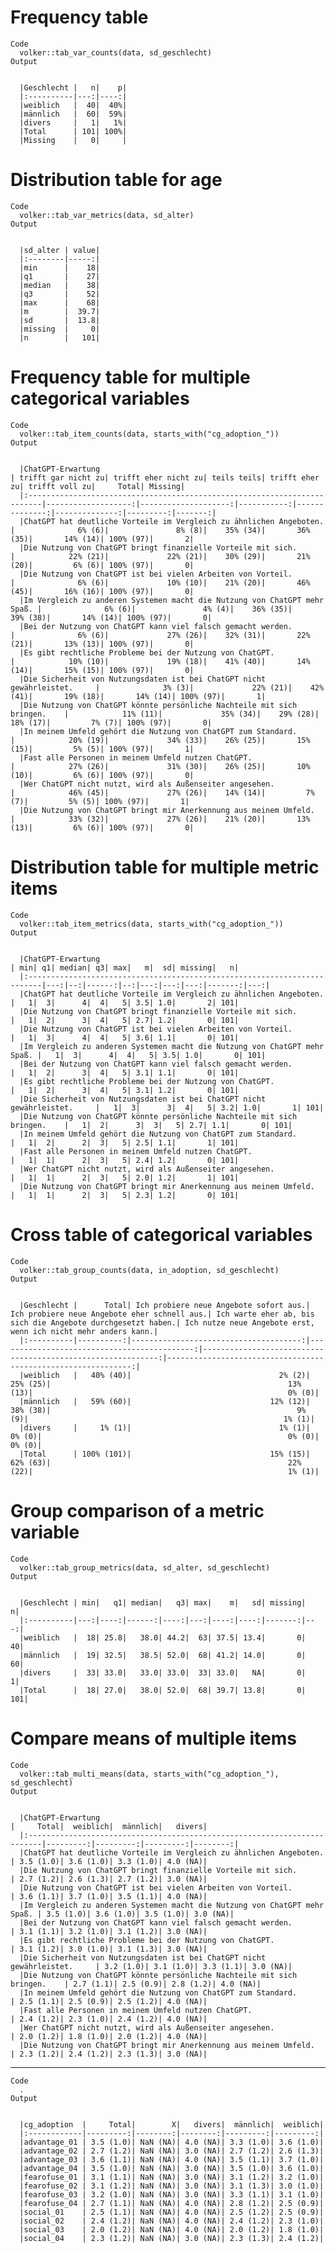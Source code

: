 # Frequency table

    Code
      volker::tab_var_counts(data, sd_geschlecht)
    Output
      
      
      |Geschlecht |   n|    p|
      |:----------|---:|----:|
      |weiblich   |  40|  40%|
      |männlich   |  60|  59%|
      |divers     |   1|   1%|
      |Total      | 101| 100%|
      |Missing    |   0|     |

# Distribution table for age

    Code
      volker::tab_var_metrics(data, sd_alter)
    Output
      
      
      |sd_alter | value|
      |:--------|-----:|
      |min      |    18|
      |q1       |    27|
      |median   |    38|
      |q3       |    52|
      |max      |    68|
      |m        |  39.7|
      |sd       |  13.8|
      |missing  |     0|
      |n        |   101|

# Frequency table for multiple categorical variables

    Code
      volker::tab_item_counts(data, starts_with("cg_adoption_"))
    Output
      
      
      |ChatGPT-Erwartung                                                         | trifft gar nicht zu| trifft eher nicht zu| teils teils| trifft eher zu| trifft voll zu|     Total| Missing|
      |:-------------------------------------------------------------------------|-------------------:|--------------------:|-----------:|--------------:|--------------:|---------:|-------:|
      |ChatGPT hat deutliche Vorteile im Vergleich zu ähnlichen Angeboten.       |              6% (6)|               8% (8)|    35% (34)|       36% (35)|       14% (14)| 100% (97)|       2|
      |Die Nutzung von ChatGPT bringt finanzielle Vorteile mit sich.             |            22% (21)|             22% (21)|    30% (29)|       21% (20)|         6% (6)| 100% (97)|       0|
      |Die Nutzung von ChatGPT ist bei vielen Arbeiten von Vorteil.              |              6% (6)|             10% (10)|    21% (20)|       46% (45)|       16% (16)| 100% (97)|       0|
      |Im Vergleich zu anderen Systemen macht die Nutzung von ChatGPT mehr Spaß. |              6% (6)|               4% (4)|    36% (35)|       39% (38)|       14% (14)| 100% (97)|       0|
      |Bei der Nutzung von ChatGPT kann viel falsch gemacht werden.              |              6% (6)|             27% (26)|    32% (31)|       22% (21)|       13% (13)| 100% (97)|       0|
      |Es gibt rechtliche Probleme bei der Nutzung von ChatGPT.                  |            10% (10)|             19% (18)|    41% (40)|       14% (14)|       15% (15)| 100% (97)|       0|
      |Die Sicherheit von Nutzungsdaten ist bei ChatGPT nicht gewährleistet.     |              3% (3)|             22% (21)|    42% (41)|       19% (18)|       14% (14)| 100% (97)|       1|
      |Die Nutzung von ChatGPT könnte persönliche Nachteile mit sich bringen.    |            11% (11)|             35% (34)|    29% (28)|       18% (17)|         7% (7)| 100% (97)|       0|
      |In meinem Umfeld gehört die Nutzung von ChatGPT zum Standard.             |            20% (19)|             34% (33)|    26% (25)|       15% (15)|         5% (5)| 100% (97)|       1|
      |Fast alle Personen in meinem Umfeld nutzen ChatGPT.                       |            27% (26)|             31% (30)|    26% (25)|       10% (10)|         6% (6)| 100% (97)|       0|
      |Wer ChatGPT nicht nutzt, wird als Außenseiter angesehen.                  |            46% (45)|             27% (26)|    14% (14)|         7% (7)|         5% (5)| 100% (97)|       1|
      |Die Nutzung von ChatGPT bringt mir Anerkennung aus meinem Umfeld.         |            33% (32)|             27% (26)|    21% (20)|       13% (13)|         6% (6)| 100% (97)|       0|

# Distribution table for multiple metric items

    Code
      volker::tab_item_metrics(data, starts_with("cg_adoption_"))
    Output
      
      
      |ChatGPT-Erwartung                                                         | min| q1| median| q3| max|   m|  sd| missing|   n|
      |:-------------------------------------------------------------------------|---:|--:|------:|--:|---:|---:|---:|-------:|---:|
      |ChatGPT hat deutliche Vorteile im Vergleich zu ähnlichen Angeboten.       |   1|  3|      4|  4|   5| 3.5| 1.0|       2| 101|
      |Die Nutzung von ChatGPT bringt finanzielle Vorteile mit sich.             |   1|  2|      3|  4|   5| 2.7| 1.2|       0| 101|
      |Die Nutzung von ChatGPT ist bei vielen Arbeiten von Vorteil.              |   1|  3|      4|  4|   5| 3.6| 1.1|       0| 101|
      |Im Vergleich zu anderen Systemen macht die Nutzung von ChatGPT mehr Spaß. |   1|  3|      4|  4|   5| 3.5| 1.0|       0| 101|
      |Bei der Nutzung von ChatGPT kann viel falsch gemacht werden.              |   1|  2|      3|  4|   5| 3.1| 1.1|       0| 101|
      |Es gibt rechtliche Probleme bei der Nutzung von ChatGPT.                  |   1|  2|      3|  4|   5| 3.1| 1.2|       0| 101|
      |Die Sicherheit von Nutzungsdaten ist bei ChatGPT nicht gewährleistet.     |   1|  3|      3|  4|   5| 3.2| 1.0|       1| 101|
      |Die Nutzung von ChatGPT könnte persönliche Nachteile mit sich bringen.    |   1|  2|      3|  3|   5| 2.7| 1.1|       0| 101|
      |In meinem Umfeld gehört die Nutzung von ChatGPT zum Standard.             |   1|  2|      2|  3|   5| 2.5| 1.1|       1| 101|
      |Fast alle Personen in meinem Umfeld nutzen ChatGPT.                       |   1|  1|      2|  3|   5| 2.4| 1.2|       0| 101|
      |Wer ChatGPT nicht nutzt, wird als Außenseiter angesehen.                  |   1|  1|      2|  3|   5| 2.0| 1.2|       1| 101|
      |Die Nutzung von ChatGPT bringt mir Anerkennung aus meinem Umfeld.         |   1|  1|      2|  3|   5| 2.3| 1.2|       0| 101|

# Cross table of categorical variables

    Code
      volker::tab_group_counts(data, in_adoption, sd_geschlecht)
    Output
      
      
      |Geschlecht |      Total| Ich probiere neue Angebote sofort aus.| Ich probiere neue Angebote eher schnell aus.| Ich warte eher ab, bis sich die Angebote durchgesetzt haben.| Ich nutze neue Angebote erst, wenn ich nicht mehr anders kann.|
      |:----------|----------:|--------------------------------------:|--------------------------------------------:|------------------------------------------------------------:|--------------------------------------------------------------:|
      |weiblich   |   40% (40)|                                 2% (2)|                                     25% (25)|                                                     13% (13)|                                                         0% (0)|
      |männlich   |   59% (60)|                               12% (12)|                                     38% (38)|                                                       9% (9)|                                                         1% (1)|
      |divers     |     1% (1)|                                 1% (1)|                                       0% (0)|                                                       0% (0)|                                                         0% (0)|
      |Total      | 100% (101)|                               15% (15)|                                     62% (63)|                                                     22% (22)|                                                         1% (1)|

# Group comparison of a metric variable

    Code
      volker::tab_group_metrics(data, sd_alter, sd_geschlecht)
    Output
      
      
      |Geschlecht | min|   q1| median|   q3| max|    m|   sd| missing|   n|
      |:----------|---:|----:|------:|----:|---:|----:|----:|-------:|---:|
      |weiblich   |  18| 25.8|   38.0| 44.2|  63| 37.5| 13.4|       0|  40|
      |männlich   |  19| 32.5|   38.5| 52.0|  68| 41.2| 14.0|       0|  60|
      |divers     |  33| 33.0|   33.0| 33.0|  33| 33.0|   NA|       0|   1|
      |Total      |  18| 27.0|   38.0| 52.0|  68| 39.7| 13.8|       0| 101|

# Compare means of multiple items

    Code
      volker::tab_multi_means(data, starts_with("cg_adoption_"), sd_geschlecht)
    Output
      
      
      |ChatGPT-Erwartung                                                         |     Total|  weiblich|  männlich|   divers|
      |:-------------------------------------------------------------------------|---------:|---------:|---------:|--------:|
      |ChatGPT hat deutliche Vorteile im Vergleich zu ähnlichen Angeboten.       | 3.5 (1.0)| 3.6 (1.0)| 3.3 (1.0)| 4.0 (NA)|
      |Die Nutzung von ChatGPT bringt finanzielle Vorteile mit sich.             | 2.7 (1.2)| 2.6 (1.3)| 2.7 (1.2)| 3.0 (NA)|
      |Die Nutzung von ChatGPT ist bei vielen Arbeiten von Vorteil.              | 3.6 (1.1)| 3.7 (1.0)| 3.5 (1.1)| 4.0 (NA)|
      |Im Vergleich zu anderen Systemen macht die Nutzung von ChatGPT mehr Spaß. | 3.5 (1.0)| 3.6 (1.0)| 3.5 (1.0)| 3.0 (NA)|
      |Bei der Nutzung von ChatGPT kann viel falsch gemacht werden.              | 3.1 (1.1)| 3.2 (1.0)| 3.1 (1.2)| 3.0 (NA)|
      |Es gibt rechtliche Probleme bei der Nutzung von ChatGPT.                  | 3.1 (1.2)| 3.0 (1.0)| 3.1 (1.3)| 3.0 (NA)|
      |Die Sicherheit von Nutzungsdaten ist bei ChatGPT nicht gewährleistet.     | 3.2 (1.0)| 3.1 (1.0)| 3.3 (1.1)| 3.0 (NA)|
      |Die Nutzung von ChatGPT könnte persönliche Nachteile mit sich bringen.    | 2.7 (1.1)| 2.5 (0.9)| 2.8 (1.2)| 4.0 (NA)|
      |In meinem Umfeld gehört die Nutzung von ChatGPT zum Standard.             | 2.5 (1.1)| 2.5 (0.9)| 2.5 (1.2)| 4.0 (NA)|
      |Fast alle Personen in meinem Umfeld nutzen ChatGPT.                       | 2.4 (1.2)| 2.3 (1.0)| 2.4 (1.2)| 4.0 (NA)|
      |Wer ChatGPT nicht nutzt, wird als Außenseiter angesehen.                  | 2.0 (1.2)| 1.8 (1.0)| 2.0 (1.2)| 4.0 (NA)|
      |Die Nutzung von ChatGPT bringt mir Anerkennung aus meinem Umfeld.         | 2.3 (1.2)| 2.4 (1.2)| 2.3 (1.3)| 3.0 (NA)|

---

    Code
      .
    Output
      
      
      |cg_adoption  |     Total|        X|   divers|  männlich|  weiblich|
      |:------------|---------:|--------:|--------:|---------:|---------:|
      |advantage_01 | 3.5 (1.0)| NaN (NA)| 4.0 (NA)| 3.3 (1.0)| 3.6 (1.0)|
      |advantage_02 | 2.7 (1.2)| NaN (NA)| 3.0 (NA)| 2.7 (1.2)| 2.6 (1.3)|
      |advantage_03 | 3.6 (1.1)| NaN (NA)| 4.0 (NA)| 3.5 (1.1)| 3.7 (1.0)|
      |advantage_04 | 3.5 (1.0)| NaN (NA)| 3.0 (NA)| 3.5 (1.0)| 3.6 (1.0)|
      |fearofuse_01 | 3.1 (1.1)| NaN (NA)| 3.0 (NA)| 3.1 (1.2)| 3.2 (1.0)|
      |fearofuse_02 | 3.1 (1.2)| NaN (NA)| 3.0 (NA)| 3.1 (1.3)| 3.0 (1.0)|
      |fearofuse_03 | 3.2 (1.0)| NaN (NA)| 3.0 (NA)| 3.3 (1.1)| 3.1 (1.0)|
      |fearofuse_04 | 2.7 (1.1)| NaN (NA)| 4.0 (NA)| 2.8 (1.2)| 2.5 (0.9)|
      |social_01    | 2.5 (1.1)| NaN (NA)| 4.0 (NA)| 2.5 (1.2)| 2.5 (0.9)|
      |social_02    | 2.4 (1.2)| NaN (NA)| 4.0 (NA)| 2.4 (1.2)| 2.3 (1.0)|
      |social_03    | 2.0 (1.2)| NaN (NA)| 4.0 (NA)| 2.0 (1.2)| 1.8 (1.0)|
      |social_04    | 2.3 (1.2)| NaN (NA)| 3.0 (NA)| 2.3 (1.3)| 2.4 (1.2)|

